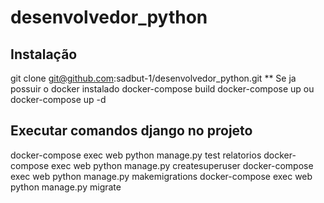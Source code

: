# desenvolvedor_python

## Instalação

git clone git@github.com:sadbut-1/desenvolvedor_python.git
** Se ja possuir o docker instalado
docker-compose build
docker-compose up ou docker-compose up -d

## Executar comandos django no projeto

docker-compose exec web python manage.py test relatorios
docker-compose exec web python manage.py createsuperuser
docker-compose exec web python manage.py makemigrations
docker-compose exec web python manage.py migrate
